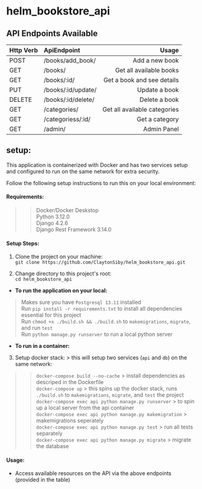 # helm_bookstore_api

## API Endpoints Available

| Http Verb    | ApiEndpoint          | Usage                        |
| :---         |     :---             |          ---:                |
| POST         | /books/add_book/     | Add a new book               |
| GET          | /books/              | Get all available books      |
| GET          | /books/:id/          | Get a book and see details   |
| PUT          | /books/:id/update/   | Update a book                |
| DELETE       | /books/:id/delete/   | Delete a book                |
| GET          | /categories/         | Get all available categories |
| GET          | /categoriess/:id/    | Get a category               |
| GET          | /admin/              | Admin Panel                  |

## setup:

This application is containerized with Docker and has two services setup and configured to run on the same network for extra security.

Follow the following setup instructions to run this on your local environment:

<h4>Requirements:</h4>

>> Docker/Docker Deskstop <br />
>> Python 3.12.0 <br />
>> Django 4.2.6 <br />
>> Django Rest Framework 3.14.0 <br />


<h4>Setup Steps:</h4>

1. Clone the project on your machine: <br />
`git clone https://github.com/ClaytonSiby/helm_bookstore_api.git`

2. Change directory to this project's root: <br />
`cd helm_bookstore_api`

- **To run the application on your local:**
> Makes sure you have `Postgresql 13.11` installed <br />
> Run `pip install -r requirements.txt` to install all dependencies essential for this project <br />
> Run `chmod +x ./build.sh && ./build.sh` to `makemigrations`, `migrate`, and run `test` <br />
> Run `python manage.py runserver` to run a local python server <br />

- **To run in a container:**
3. Setup docker stack: > this will setup two services (`api` and `db`) on the same network: <br />
>> `docker-compose build --no-cache` > install dependencies as descriped in the Dockerfile  </br>
>> `docker-compose up` > this spins up the docker stack, runs `./build.sh` to `makemigrations`, `migrate`, and `test` the project <br />
>> `docker-compose exec api python manage.py runserver` > to spin up a local server from the api container <br />
>> `docker-compose exec api python manage.py makemigration` > makemigrations seperately <br />
>> `docker-compose exec api python manage.py test` > run all tests separately <br />
>> `docker-compose exec api python manage.py migrate` > migrate the database <br />

<h4>Usage:</h4>

- Access available resources on the API via the above endpoints (provided in the table)
